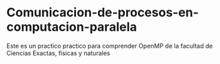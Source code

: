# Comunicacion-de-procesos-en-computacion-paralela
Este es un practico practico para comprender OpenMP de la facultad de Ciencias Exactas, fisicas y naturales 
